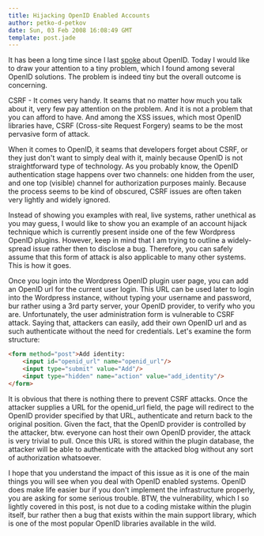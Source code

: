 ```yaml
---
title: Hijacking OpenID Enabled Accounts
author: petko-d-petkov
date: Sun, 03 Feb 2008 16:08:49 GMT
template: post.jade
---
```


It has been a long time since I last [spoke](/blog/openid-a-security-story) about OpenID. Today I would like to draw your attention to a tiny problem, which I found among several OpenID solutions. The problem is indeed tiny but the overall outcome is concerning.

CSRF - It comes very handy. It seams that no matter how much you talk about it, very few pay attention on the problem. And it is not a problem that you can afford to have. And among the XSS issues, which most OpenID libraries have, CSRF (Cross-site Request Forgery) seams to be the most pervasive form of attack.

When it comes to OpenID, it seams that developers forget about CSRF, or they just don't want to simply deal with it, mainly because OpenID is not straightforward type of technology. As you probably know, the OpenID authentication stage happens over two channels: one hidden from the user, and one top (visible) channel for authorization purposes mainly. Because the process seems to be kind of obscured, CSRF issues are often taken very lightly and widely ignored.

Instead of showing you examples with real, live systems, rather unethical as you may guess, I would like to show you an example of an account hijack technique which is currently present inside one of the few Wordpress OpenID plugins. However, keep in mind that I am trying to outline a widely-spread issue rather then to disclose a bug. Therefore, you can safely assume that this form of attack is also applicable to many other systems. This is how it goes.

Once you login into the Wordpress OpenID plugin user page, you can add an OpenID url for the current user login. This URL can be used later to login into the Wordpress instance, without typing your username and password, bur rather using a 3rd party server, your OpenID provider, to verify who you are. Unfortunately, the user administration form is vulnerable to CSRF attack. Saying that, attackers can easily, add their own OpenID url and as such authenticate without the need for credentials. Let's examine the form structure:

```html
<form method="post">Add identity:
	<input id="openid_url" name="openid_url"/>
	<input type="submit" value="Add"/>
	<input type="hidden" name="action" value="add_identity"/>
</form>
```

It is obvious that there is nothing there to prevent CSRF attacks. Once the attacker supplies a URL for the openid_url field, the page will redirect to the OpenID provider specified by that URL, authenticate and return back to the original position. Given the fact, that the OpenID provider is controlled by the attacker, btw. everyone can host their own OpenID provider, the attack is very trivial to pull. Once this URL is stored within the plugin database, the attacker will be able to authenticate with the attacked blog without any sort of authorization whatsoever.

I hope that you understand the impact of this issue as it is one of the main things you will see when you deal with OpenID enabled systems. OpenID does make life easier bur if you don't implement the infrastructure properly, you are asking for some serious trouble. BTW, the vulnerability, which I so lightly covered in this post, is not due to a coding mistake within the plugin itself, bur rather then a bug that exists within the main support library, which is one of the most popular OpenID libraries available in the wild.
